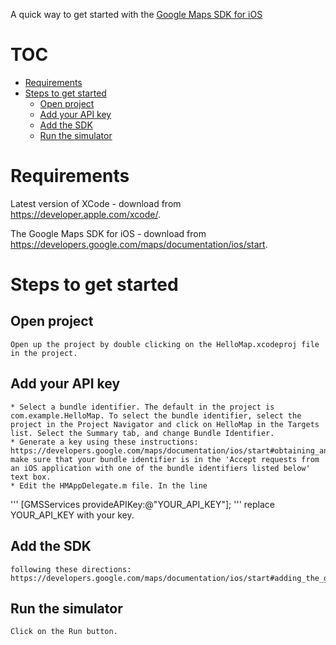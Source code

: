 A quick way to get started with the [Google Maps SDK for iOS](https://developers.google.com/maps/documentation/ios)

# TOC
  * [Requirements](#requirements)
  * [Steps to get started](#steps-to-get-started)
    * [Open project](#open-project)
    * [Add your API key](add-your-api-key)
    * [Add the SDK](add-the-sdk)
    * [Run the simulator](run-the-simulator)


# Requirements

Latest version of XCode - download from https://developer.apple.com/xcode/.

The Google Maps SDK for iOS - download from https://developers.google.com/maps/documentation/ios/start.

# Steps to get started
  ## Open project
    Open up the project by double clicking on the HelloMap.xcodeproj file in the project.

  ## Add your API key
    * Select a bundle identifier. The default in the project is com.example.HelloMap. To select the bundle identifier, select the project in the Project Navigator and click on HelloMap in the Targets list. Select the Summary tab, and change Bundle Identifier.
    * Generate a key using these instructions: https://developers.google.com/maps/documentation/ios/start#obtaining_an_api_key make sure that your bundle identifier is in the 'Accept requests from an iOS application with one of the bundle identifiers listed below' text box.
    * Edit the HMAppDelegate.m file. In the line
'''    [GMSServices provideAPIKey:@"YOUR_API_KEY"]; ''' replace YOUR_API_KEY with your key.
  ## Add the SDK
    following these directions: https://developers.google.com/maps/documentation/ios/start#adding_the_google_maps_sdk_for_ios_to_your_project.
  ## Run the simulator
    Click on the Run button.

